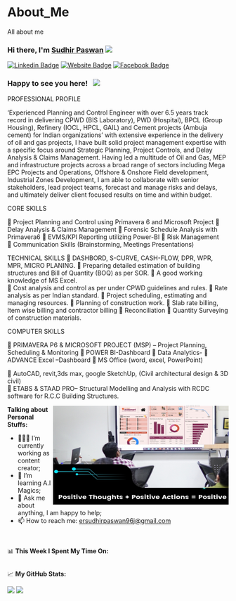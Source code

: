 # About_Me
All about me

### Hi there, I'm <a href="https://Planners Spcace" target="_blank">Sudhir Paswan</a> <img src="https://media.giphy.com/media/hvRJCLFzcasrR4ia7z/giphy.gif" width="25px">

[![Linkedin Badge](https://img.shields.io/badge/-LinkedIn-0e76a8?style=flat-square&logo=Linkedin&logoColor=white)](https://www.linkedin.com/public-profile/settings?trk=d_flagship3_profile_self_view_public_profile)
[![Website Badge](https://img.shields.io/badge/Website-3b5998?style=flat-square&logo=google-chrome&logoColor=white)](https://wordpress.com/home/plannersspace.wordpress.com)
[![Facebook Badge](https://img.shields.io/badge/-Instagram-e4405f?style=flat-square&logo=Instagram&logoColor=white)](https://www.facebook.com/sudhir.paswan.1238)



### Happy to see you here! &nbsp; ![](https://visitor-badge.glitch.me/badge?page_id=saddamskst.saddamskst)

PROFESSIONAL PROFILE 

‘Experienced Planning and Control Engineer with over 6.5 years track record in delivering CPWD (BIS Laboratory), PWD 
(Hospital), BPCL (Group Housing), Refinery (IOCL, HPCL, GAIL) and Cement projects (Ambuja cement) for Indian 
organizations’ with extensive experience in the delivery of oil and gas projects, I have built solid project management 
expertise with a specific focus around Strategic Planning, Project Controls, and Delay Analysis & Claims Management. 
Having led a multitude of Oil and Gas, MEP and infrastructure projects across a broad range of sectors including Mega EPC 
Projects and Operations, Offshore & Onshore Field development, Industrial Zones Development, I am able to collaborate 
with senior stakeholders, lead project teams, forecast and manage risks and delays, and ultimately deliver client focused 
results on time and within budget.

CORE SKILLS 
 
 Project Planning and Control using Primavera 6 and Microsoft 
Project 
 Delay Analysis & Claims Management 
 Forensic Schedule Analysis with Primavera6 
 EVMS/KPI Reporting utilizing Power-BI 
 Risk Management  
 Communication Skills (Brainstorming, Meetings Presentations)

TECHNICAL SKILLS 
 DASHBORD, S-CURVE, CASH-FLOW, DPR, WPR, MPR, MICRO PLANING. 
 Preparing detailed estimation of building structures and Bill of Quantity (BOQ) as per SOR. 
 A good working knowledge of MS Excel.  
 Cost analysis and control as per under CPWD guidelines and rules. 
 Rate analysis as per Indian standard. 
 Project scheduling, estimating and managing resources. 
 Planning of construction work. 
 Slab rate billing, Item wise billing and contractor billing 
 Reconciliation 
 Quantity Surveying of construction materials. 

COMPUTER SKILLS 
 
 PRIMAVERA P6 & MICROSOFT PROJECT (MSP) – Project Planning, Scheduling & 
Monitoring 
 POWER BI-Dashboard 
 Data Analytics- 
 ADVANCE Excel –Dashboard 
 MS Office (word, excel, PowerPoint) 
 
 AutoCAD, revit,3ds max, google SketchUp, (Civil architectural design & 3D civil)  
 ETABS & STAAD PRO– Structural Modelling and Analysis with RCDC software for R.C.C 
Building Structures.

<img align="right" alt="GIF" src="https://github.com/sudhirj96/About-Me/blob/5839cb71c79b316da91f4eee26ef63e64a1bbf27/Satish%20Dhawale.jpg" width="400" height="225" />
  

**Talking about Personal Stuffs:**

- 👨🏻‍💻 I’m currently working as content creator;
- 🚀 I’m learning A.I Magics;
- 💬 Ask me about anything, I am happy to help;
- 📫 How to reach me: ersudhirpaswan96j@gmail.com


</br>

📊 **This Week I Spent My Time On:**
<!--START_SECTION:waka-->
```text

```
<!--END_SECTION:waka-->


📈 **My GitHub Stats:**

<p>
  <img height="180em" src="https://github-readme-stats.vercel.app/api?username=SkillCourse&show_icons=true&hide_border=true&&count_private=true&include_all_commits=true" />
  <img height="180em" src="https://github-readme-stats.vercel.app/api/top-langs/?username=SkillCourse&exclude_repo=KNN-Image-Classification&show_icons=true&hide_border=true&layout=compact&langs_count=8"/>
</p>

